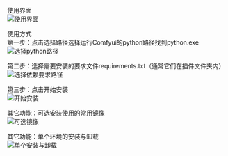 使用界面    
![使用界面](使用示例/界面.png "界面") 

使用方式     
第一步：点击选择路径选择运行Comfyui的python路径找到python.exe    
![选择python路径](使用示例/选择python路径.png "选择python路径")     

第二步：选择需要安装的要求文件requirements.txt（通常它们在插件文件夹内）    
![选择依赖要求路径](使用示例/选择要求路径.png "选择要求路径")     

第三步：点击开始安装    
![开始安装](使用示例/确定安装.png "确定安装")     

其它功能：可选安装使用的常用镜像    
![可选镜像](使用示例/镜像选择.png "镜像选择")     

其它功能：单个环境的安装与卸载    
![单个安装与卸载](使用示例/单个安装与卸载.png "单个安装与卸载")     
